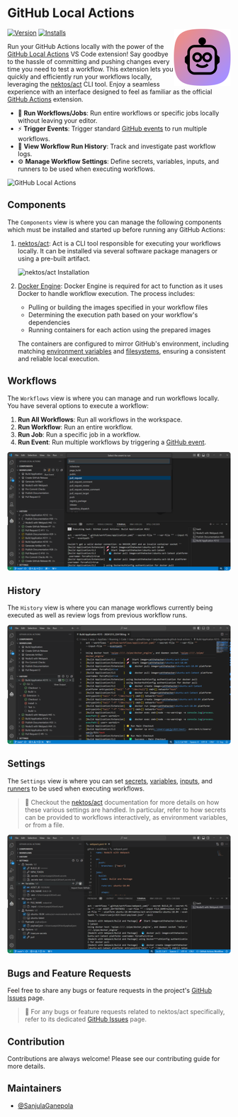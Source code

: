# GitHub Local Actions

<img src="./icon.png" align="right" width="128" height="128">

[![Version](https://img.shields.io/visual-studio-marketplace/v/SanjulaGanepola.github-local-actions)](https://marketplace.visualstudio.com/items?itemName=SanjulaGanepola.github-local-actions)
[![Installs](https://img.shields.io/visual-studio-marketplace/i/SanjulaGanepola.github-local-actions)](https://marketplace.visualstudio.com/items?itemName=SanjulaGanepola.github-local-actions)

Run your GitHub Actions locally with the power of the [GitHub Local Actions](https://marketplace.visualstudio.com/items?itemName=SanjulaGanepola.github-local-actions) VS Code extension! Say goodbye to the hassle of committing and pushing changes every time you need to test a workflow. This extension lets you quickly and efficiently run your workflows locally, leveraging the [nektos/act](https://github.com/nektos/act) CLI tool. Enjoy a seamless experience with an interface designed to feel as familiar as the official [GitHub Actions](https://marketplace.visualstudio.com/items?itemName=GitHub.vscode-github-actions) extension.

* 🚀 **Run Workflows/Jobs**: Run entire workflows or specific jobs locally without leaving your editor.
* ⚡ **Trigger Events**: Trigger standard [GitHub events](https://docs.github.com/en/actions/writing-workflows/choosing-when-your-workflow-runs/events-that-trigger-workflows) to run multiple workflows.
* 📖 **View Workflow Run History**: Track and investigate past workflow logs.
* ⚙️ **Manage Workflow Settings**: Define secrets, variables, inputs, and runners to be used when executing workflows.

![GitHub Local Actions](https://raw.githubusercontent.com/SanjulaGanepola/github-local-actions/main/images/github-local-actions.gif)

## Components

The `Components` view is where you can manage the following components which must be installed and started up before running any GitHub Actions:

1. [nektos/act](https://github.com/nektos/act): Act is a CLI tool responsible for executing your workflows locally. It can be installed via several software package managers or using a pre-built artifact.

    ![nektos/act Installation](https://raw.githubusercontent.com/SanjulaGanepola/github-local-actions/main/images/components-view.png)

2. [Docker Engine](https://docs.docker.com/engine): Docker Engine is required for act to function as it uses Docker to handle workflow execution. The process includes:
    
    * Pulling or building the images specified in your workflow files
    * Determining the execution path based on your workflow's dependencies
    * Running containers for each action using the prepared images
    
    The containers are configured to mirror GitHub's environment, including matching [environment variables](https://docs.github.com/en/actions/writing-workflows/choosing-what-your-workflow-does/store-information-in-variables#default-environment-variables) and [filesystems](https://docs.github.com/en/actions/using-github-hosted-runners/using-github-hosted-runners#file-systems), ensuring a consistent and reliable local execution.

## Workflows

The `Workflows` view is where you can manage and run workflows locally. You have several options to execute a workflow:

1. **Run All Workflows**: Run all workflows in the workspace.
2. **Run Workflow**: Run an entire workflow.
3. **Run Job**: Run a specific job in a workflow.
4. **Run Event**: Run multiple workflows by triggering a [GitHub event](https://docs.github.com/en/actions/writing-workflows/choosing-when-your-workflow-runs/events-that-trigger-workflows).

![Workflows View](https://raw.githubusercontent.com/SanjulaGanepola/github-local-actions/main/images/workflows-view.png)

## History

The `History` view is where you can manage workflows currently being executed as well as review logs from previous workflow runs.

![History View](https://raw.githubusercontent.com/SanjulaGanepola/github-local-actions/main/images/history-view.png)

## Settings

The `Settings` view is where you can set [secrets](https://nektosact.com/usage/index.html#secrets), [variables](https://nektosact.com/usage/index.html#vars), [inputs](https://nektosact.com/usage/index.html#pass-inputs-to-manually-triggered-workflows), and [runners](https://nektosact.com/usage/runners.html) to be used when executing workflows.

> 🚨 Checkout the [nektos/act](https://nektosact.com) documentation for more details on how these various settings are handled. In particular, refer to how secrets can be provided to workflows interactively, as environment variables, or from a file.

![Settings View](https://raw.githubusercontent.com/SanjulaGanepola/github-local-actions/main/images/settings-view.png)

## Bugs and Feature Requests

Feel free to share any bugs or feature requests in the project's [GitHub Issues](https://github.com/SanjulaGanepola/github-local-actions/issues) page.

> 🚨 For any bugs or feature requests related to nektos/act specifically, refer to its dedicated [GitHub Issues](https://github.com/nektos/act/issues) page.

## Contribution

Contributions are always welcome! Please see our contributing guide for more details.

## Maintainers

* [@SanjulaGanepola](https://github.com/SanjulaGanepola)